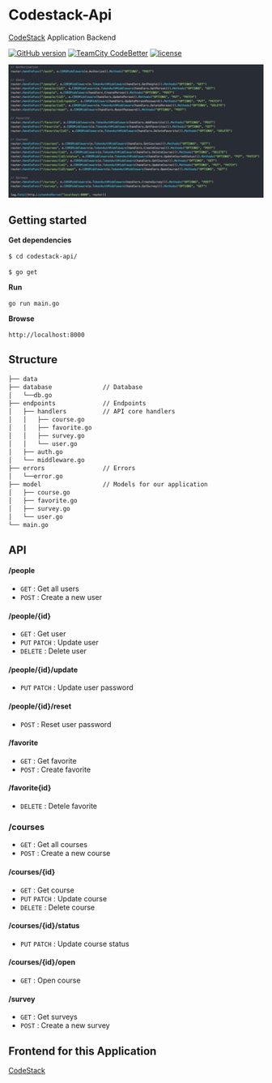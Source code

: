 # Codestack-Api

<!-- v1.1.0 -->

[CodeStack](https://github.com/WhoSV/codestack) Application Backend

[![GitHub version](https://badge.fury.io/gh/WhoSV%2Fcodestack-api.svg)](https://badge.fury.io/gh/WhoSV%2Fcodestack-api)
[![TeamCity CodeBetter](https://img.shields.io/teamcity/codebetter/bt428.svg)](https://github.com/WhoSV/codestack-api)
[![license](https://img.shields.io/github/license/mashape/apistatus.svg)](ttps://github.com/WhoSV/codestack-api)

![alternativetext](screenshot.png)

## Getting started

**Get dependencies**

`$ cd codestack-api/`

`$ go get`

**Run**

`go run main.go`

**Browse**

`http://localhost:8000`

## Structure

```
├── data
├── database              // Database
│   └──db.go
├── endpoints             // Endpoints
│   ├── handlers          // API core handlers
│   │   ├── course.go
│   │   ├── favorite.go
│   │   ├── survey.go
│   │   └── user.go
│   ├── auth.go
│   └── middleware.go
├── errors                // Errors
│   └──error.go
├── model                 // Models for our application
│   ├── course.go
│   ├── favorite.go
│   ├── survey.go
│   └── user.go
└── main.go
```

## API

#### /people

- `GET` : Get all users
- `POST` : Create a new user

#### /people/{id}

- `GET` : Get user
- `PUT` `PATCH` : Update user
- `DELETE` : Delete user

#### /people/{id}/update

- `PUT` `PATCH` : Update user password

#### /people/{id}/reset

- `POST` : Reset user password

#### /favorite

- `GET` : Get favorite
- `POST` : Create favorite

#### /favorite{id}

- `DELETE` : Detele favorite

### /courses

- `GET` : Get all courses
- `POST` : Create a new course

#### /courses/{id}

- `GET` : Get course
- `PUT` `PATCH` : Update course
- `DELETE` : Delete course

#### /courses/{id}/status

- `PUT` `PATCH` : Update course status

#### /courses/{id}/open

- `GET` : Open course

#### /survey

- `GET` : Get surveys
- `POST` : Create a new survey

## Frontend for this Application

[CodeStack](https://github.com/WhoSV/codestack)
